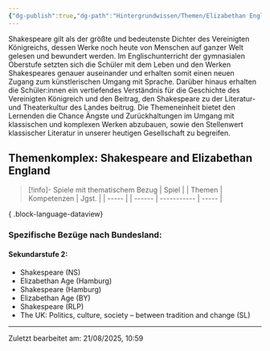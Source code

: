 ```yaml
---
{"dg-publish":true,"dg-path":"Hintergrundwissen/Themen/Elizabethan England.md","permalink":"/hintergrundwissen/themen/elizabethan-england/","tags":["topic"],"noteIcon":"1"}
---
```


Shakespeare gilt als der größte und bedeutenste Dichter des Vereinigten Königreichs, dessen Werke noch heute von Menschen auf ganzer Welt gelesen und bewundert werden. Im Englischunterricht der  gymnasialen Oberstufe setzten sich die Schüler mit dem Leben und den Werken Shakespeares genauer auseinander und erhalten somit einen neuen Zugang zum künstlerischen Umgang mit Sprache. Darüber hinaus erhalten die Schüler:innen ein vertiefendes Verständnis für die Geschichte des Vereinigten Königreich und den Beitrag, den Shakespeare zu der Literatur- und Theaterkultur des Landes beitrug. Die Themeneinheit bietet den Lernenden die Chance Ängste und Zurückhaltungen im Umgang mit klassischen und komplexen Werken abzubauen, sowie den Stellenwert klassischer Literatur in unserer heutigen Gesellschaft zu begreifen. 
## Themenkomplex: Shakespeare and Elizabethan England
>[!info]- Spiele mit thematischem Bezug
> | Spiel |  | Themen | Kompetenzen | Jgst. |
> | ----- |  | ------ | ----------- | ----- |
> 
{ .block-language-dataview}
### Spezifische Bezüge nach Bundesland: 
#### Sekundarstufe 2:
- Shakespeare (NS)
- Elizabethan Age (Hamburg)
- Shakespeare (Hamburg)
- Elizabethan Age (BY)
- Shakespeare (RLP)
- The UK: Politics, culture, society – between tradition and change (SL)

---
Zuletzt bearbeitet am: 21/08/2025, 10:59